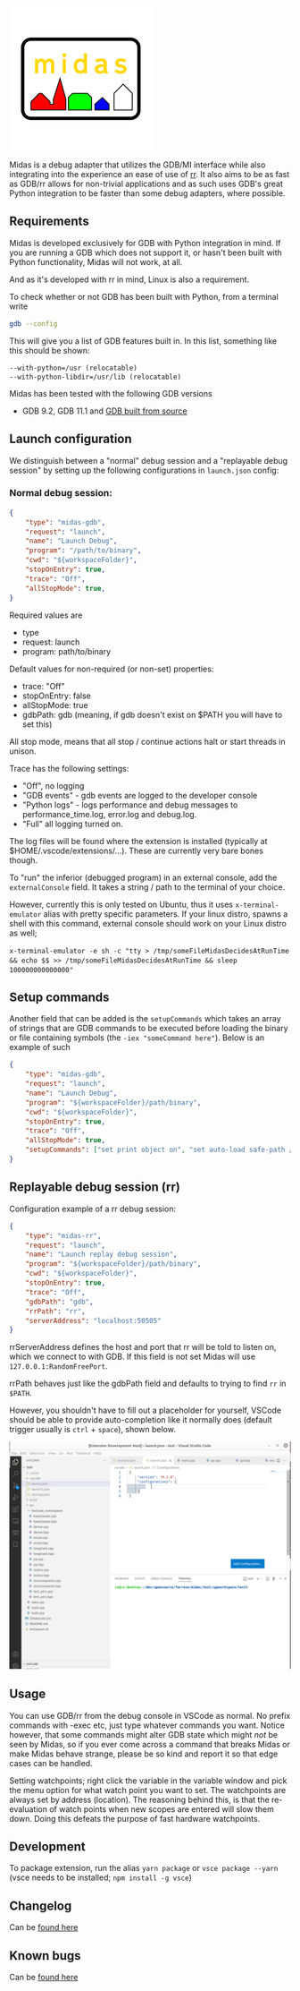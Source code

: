 ![Midas](docs/index_large.png)

Midas is a debug adapter that utilizes the GDB/MI interface while also integrating into the experience an ease of use of [rr](https://rr-project.org/). It also aims to be as fast as GDB/rr allows for non-trivial applications and as such uses GDB's great Python integration to be faster than some debug adapters, where possible.

## Requirements
Midas is developed exclusively for GDB with Python integration in mind. If you are running a GDB which does not support it, or hasn't been built with Python functionality, Midas will not work, at all.

And as it's developed with rr in mind, Linux is also a requirement.

To check whether or not GDB has been built with Python, from a terminal write
```bash
gdb --config
```

This will give you a list of GDB features built in. In this list, something like this should be shown:

    --with-python=/usr (relocatable)
    --with-python-libdir=/usr/lib (relocatable)


Midas has been tested with the following GDB versions
- GDB 9.2, GDB 11.1 and [GDB built from source](https://www.sourceware.org/gdb/current/)


## Launch configuration

We distinguish between a "normal" debug session and a "replayable debug session" by setting up the following configurations
in `launch.json` config:

### Normal debug session:
```json
{
    "type": "midas-gdb",
    "request": "launch",
    "name": "Launch Debug",
    "program": "/path/to/binary",
    "cwd": "${workspaceFolder}",
    "stopOnEntry": true,
    "trace": "Off",
    "allStopMode": true,
}
```
Required values are
- type
- request: launch
- program: path/to/binary

Default values for non-required (or non-set) properties:
- trace: "Off"
- stopOnEntry: false
- allStopMode: true
- gdbPath: gdb (meaning, if gdb doesn't exist on $PATH you will have to set this)

All stop mode, means that all stop / continue actions halt or start threads in unison.

Trace has the following settings:
- "Off", no logging
- "GDB events" - gdb events are logged to the developer console
- "Python logs" - logs performance and debug messages to performance_time.log, error.log and debug.log.
- "Full" all logging turned on.

The log files will be found where the extension is installed (typically at $HOME/.vscode/extensions/...). These are currently very bare bones though.

To "run" the inferior (debugged program) in an external console, add the `externalConsole` field. It takes a string / path to the terminal of your choice.

However, currently this is only tested on Ubuntu, thus it uses `x-terminal-emulator` alias with pretty specific parameters. If your linux distro, spawns
a shell with this command, external console should work on your Linux distro as well;

`x-terminal-emulator -e sh -c "tty > /tmp/someFileMidasDecidesAtRunTime && echo $$ >> /tmp/someFileMidasDecidesAtRunTime && sleep 100000000000000"`

## Setup commands
Another field that can be added is the `setupCommands` which takes an array of strings that are GDB commands to be executed before
loading the binary or file containing symbols (the `-iex "someCommand here"`). Below is an example of such

```json
{
    "type": "midas-gdb",
    "request": "launch",
    "name": "Launch Debug",
    "program": "${workspaceFolder}/path/binary",
    "cwd": "${workspaceFolder}",
    "stopOnEntry": true,
    "trace": "Off",
    "allStopMode": true,
    "setupCommands": ["set print object on", "set auto-load safe-path /"]
}
```

## Replayable debug session (rr)

Configuration example of a rr debug session:
```json
{
    "type": "midas-rr",
    "request": "launch",
    "name": "Launch replay debug session",
    "program": "${workspaceFolder}/path/binary",
    "cwd": "${workspaceFolder}",
    "stopOnEntry": true,
    "trace": "Off",
    "gdbPath": "gdb",
    "rrPath": "rr",
    "serverAddress": "localhost:50505"
}
```

rrServerAddress defines the host and port that rr will be told to listen on, which we connect to with GDB. If this field is not set
Midas will use `127.0.0.1:RandomFreePort`.

rrPath behaves just like the gdbPath field and defaults to trying to find `rr` in `$PATH`.

However, you shouldn't have to fill out a placeholder for yourself, VSCode should be able to provide auto-completion like it normally does (default trigger usually is `ctrl` + `space`), shown below.

![Default Launch config](docs/launchconfig.gif)

## Usage
You can use GDB/rr from the debug console in VSCode as normal. No prefix commands with -exec etc, just type whatever commands you want. Notice however, that some commands might alter GDB state which might *not* be seen by Midas, so if you ever come across a command that breaks Midas or make Midas behave strange, please be so kind and report it so that edge cases can be handled.

Setting watchpoints; right click the variable in the variable window and pick the menu option for what watch point you want to set. The watchpoints are always set by address (location). The reasoning behind this, is that the re-evaluation of watch points when new scopes are entered will slow them down. Doing this defeats the purpose of fast hardware watchpoints.

## Development

To package extension, run the alias
`yarn package` or `vsce package --yarn` (vsce needs to be installed; `npm install -g vsce`)

## Changelog
Can be [found here](docs/CHANGELOG.md)

## Known bugs
Can be [found here](docs/BUGS.MD)